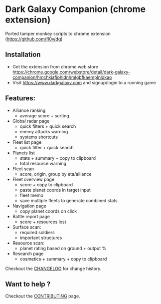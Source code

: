 # Dark Galaxy Companion (chrome extension)

Ported tamper monkey scripts to chrome extension (https://github.com/fl0v/dg)

## Installation
- Get the extension from chrome web store https://chrome.google.com/webstore/detail/dark-galaxy-companion/hmchkjafjphldnhmlgbfkaemplnldkao
- Visit https://www.darkgalaxy.com and signup/login to a running game

## Features:
- Alliance ranking
  - average score + sorting
- Global radar page
  - quick filters + quick search
  - enemy attacks warning
  - systems shortcuts
- Fleet list page
  - quick filter + quick search
- Planets list
  - stats + summary + copy to clipboard
  - total resource warning
- Fleet scan
  - score, origin, group by eta/alliance
- Fleet overview page
  - score + copy to clipboard
  - paste planet coords in target input
  - fleet memo
  - save multiple fleets to generate combined stats
- Navigation page
  - copy planet coords on click
- Battle report page
  - score + resources lost
- Surface scan:
  - required soldiers
  - important structures
- Resource scan:
  - planet rating based on ground + output %
- Research page
  - cosmetics + summary + copy to clipboard

Checkout the [CHANGELOG](CHANGELOG.md) for change history.

## Want to help ?
Checkout the [CONTRIBUTING](CONTRIBUTING.md) page.
